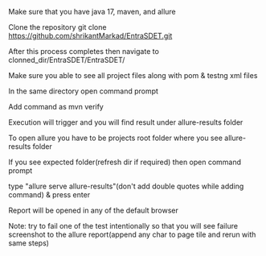 Make sure that you have java 17, maven, and allure

Clone the repository git clone https://github.com/shrikantMarkad/EntraSDET.git

After this process completes then navigate to clonned_dir/EntraSDET/EntraSDET/

Make sure you able to see all project files along with pom & testng xml files

In the same directory open command prompt

Add command as mvn verify

Execution will trigger and you will find result under allure-results folder

To open allure you have to be projects root folder where you see allure-results folder

If you see expected folder(refresh dir if required) then open command prompt

type "allure serve allure-results"(don't add double quotes while adding command) & press enter

Report will be opened in any of the default browser

Note: try to fail one of the test intentionally so that you will see failure screenshot to the allure report(append any char to page tile and rerun with same steps)
